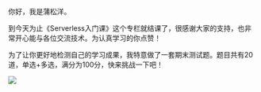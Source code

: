 你好，我是蒲松洋。

到今天为止《Serverless入门课》这个专栏就结课了，很感谢大家的支持，也非常开心能与各位交流技术。为认真学习的你点赞！

为了让你更好地检测自己的学习成果，我特意做了一套期末测试题。题目共有20道，单选+多选，满分为100分，快来挑战一下吧！

[![](https://static001.geekbang.org/resource/image/28/a4/28d1be62669b4f3cc01c36466bf811a4.png?wh=1142*201)](http://time.geekbang.org/quiz/intro?act_id=145&exam_id=318)